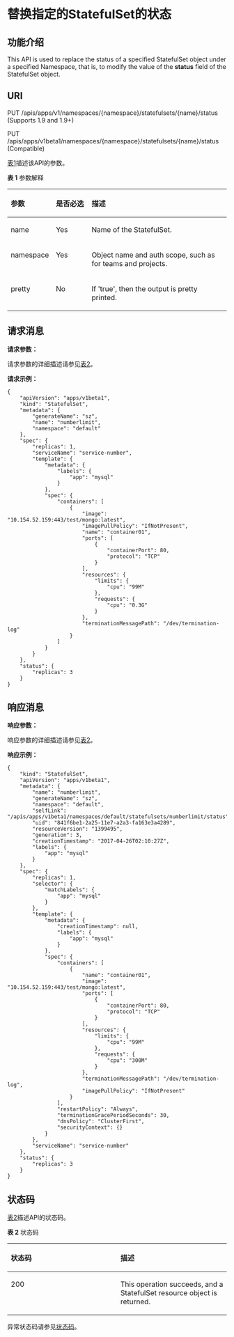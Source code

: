 # 替换指定的StatefulSet的状态<a name="cce_02_0151"></a>

## 功能介绍<a name="section50502051"></a>

This API is used to replace the status of a specified StatefulSet object under a specified Namespace, that is, to modify the value of the  **status**  field of the StatefulSet object.

## URI<a name="section51865283"></a>

PUT /apis/apps/v1/namespaces/\{namespace\}/statefulsets/\{name\}/status \(Supports 1.9 and 1.9+\)

PUT /apis/apps/v1beta1/namespaces/\{namespace\}/statefulsets/\{name\}/status \(Compatible\)

[表1](#d0e39176)描述该API的参数。

**表 1**  参数解释

<a name="d0e39176"></a>
<table><thead align="left"><tr id="row55394367"><th class="cellrowborder" valign="top" width="20.407959204079592%" id="mcps1.2.4.1.1"><p id="p65652297517"><a name="p65652297517"></a><a name="p65652297517"></a>参数</p>
</th>
<th class="cellrowborder" valign="top" width="16.328367163283673%" id="mcps1.2.4.1.2"><p id="p165661629135114"><a name="p165661629135114"></a><a name="p165661629135114"></a>是否必选</p>
</th>
<th class="cellrowborder" valign="top" width="63.26367363263674%" id="mcps1.2.4.1.3"><p id="p14567629115114"><a name="p14567629115114"></a><a name="p14567629115114"></a>描述</p>
</th>
</tr>
</thead>
<tbody><tr id="row56690650"><td class="cellrowborder" valign="top" width="20.407959204079592%" headers="mcps1.2.4.1.1 "><p id="p28539942"><a name="p28539942"></a><a name="p28539942"></a>name</p>
</td>
<td class="cellrowborder" valign="top" width="16.328367163283673%" headers="mcps1.2.4.1.2 "><p id="p30033962"><a name="p30033962"></a><a name="p30033962"></a>Yes</p>
</td>
<td class="cellrowborder" valign="top" width="63.26367363263674%" headers="mcps1.2.4.1.3 "><p id="p16831887"><a name="p16831887"></a><a name="p16831887"></a>Name of the StatefulSet.</p>
</td>
</tr>
<tr id="row17269261"><td class="cellrowborder" valign="top" width="20.407959204079592%" headers="mcps1.2.4.1.1 "><p id="p56632934"><a name="p56632934"></a><a name="p56632934"></a>namespace</p>
</td>
<td class="cellrowborder" valign="top" width="16.328367163283673%" headers="mcps1.2.4.1.2 "><p id="p23864947"><a name="p23864947"></a><a name="p23864947"></a>Yes</p>
</td>
<td class="cellrowborder" valign="top" width="63.26367363263674%" headers="mcps1.2.4.1.3 "><p id="p54012573"><a name="p54012573"></a><a name="p54012573"></a>Object name and auth scope, such as for teams and projects.</p>
</td>
</tr>
<tr id="row16351112"><td class="cellrowborder" valign="top" width="20.407959204079592%" headers="mcps1.2.4.1.1 "><p id="p49371687"><a name="p49371687"></a><a name="p49371687"></a>pretty</p>
</td>
<td class="cellrowborder" valign="top" width="16.328367163283673%" headers="mcps1.2.4.1.2 "><p id="p39683735"><a name="p39683735"></a><a name="p39683735"></a>No</p>
</td>
<td class="cellrowborder" valign="top" width="63.26367363263674%" headers="mcps1.2.4.1.3 "><p id="p60265984"><a name="p60265984"></a><a name="p60265984"></a>If 'true', then the output is pretty printed.</p>
</td>
</tr>
</tbody>
</table>

## 请求消息<a name="section64134368"></a>

**请求参数：**

请求参数的详细描述请参见[表2](创建StatefulSet.md#d0e37568)。

**请求示例：**

```
{
    "apiVersion": "apps/v1beta1",
    "kind": "StatefulSet",
    "metadata": {
        "generateName": "sz",
        "name": "numberlimit",
        "namespace": "default"
    },
    "spec": {
        "replicas": 1,
        "serviceName": "service-number",
        "template": {
            "metadata": {
                "labels": {
                    "app": "mysql"
                }
            },
            "spec": {
                "containers": [
                    {
                        "image": "10.154.52.159:443/test/mongo:latest",
                        "imagePullPolicy": "IfNotPresent",
                        "name": "container01",
                        "ports": [
                            {
                                "containerPort": 80,
                                "protocol": "TCP"
                            }
                        ],
                        "resources": {
                            "limits": {
                                "cpu": "99M"
                            },
                            "requests": {
                                "cpu": "0.3G"
                            }
                        },
                        "terminationMessagePath": "/dev/termination-log"
                    }
                ]
            }
        }
    },
    "status": {
        "replicas": 3
    }
}
```

## 响应消息<a name="section40338403"></a>

**响应参数：**

响应参数的详细描述请参见[表2](创建StatefulSet.md#d0e37568)。

**响应示例：**

```
{
    "kind": "StatefulSet",
    "apiVersion": "apps/v1beta1",
    "metadata": {
        "name": "numberlimit",
        "generateName": "sz",
        "namespace": "default",
        "selfLink": "/apis/apps/v1beta1/namespaces/default/statefulsets/numberlimit/status",
        "uid": "841f6be1-2a25-11e7-a2a3-fa163e3a4289",
        "resourceVersion": "1399495",
        "generation": 3,
        "creationTimestamp": "2017-04-26T02:10:27Z",
        "labels": {
            "app": "mysql"
        }
    },
    "spec": {
        "replicas": 1,
        "selector": {
            "matchLabels": {
                "app": "mysql"
            }
        },
        "template": {
            "metadata": {
                "creationTimestamp": null,
                "labels": {
                    "app": "mysql"
                }
            },
            "spec": {
                "containers": [
                    {
                        "name": "container01",
                        "image": "10.154.52.159:443/test/mongo:latest",
                        "ports": [
                            {
                                "containerPort": 80,
                                "protocol": "TCP"
                            }
                        ],
                        "resources": {
                            "limits": {
                                "cpu": "99M"
                            },
                            "requests": {
                                "cpu": "300M"
                            }
                        },
                        "terminationMessagePath": "/dev/termination-log",
                        "imagePullPolicy": "IfNotPresent"
                    }
                ],
                "restartPolicy": "Always",
                "terminationGracePeriodSeconds": 30,
                "dnsPolicy": "ClusterFirst",
                "securityContext": {}
            }
        },
        "serviceName": "service-number"
    },
    "status": {
        "replicas": 3
    }
}
```

## 状态码<a name="section27501309"></a>

[表2](#d0e39265)描述API的状态码。

**表 2**  状态码

<a name="d0e39265"></a>
<table><thead align="left"><tr id="row18495904"><th class="cellrowborder" valign="top" width="50%" id="mcps1.2.3.1.1"><p id="p21773275"><a name="p21773275"></a><a name="p21773275"></a>状态码</p>
</th>
<th class="cellrowborder" valign="top" width="50%" id="mcps1.2.3.1.2"><p id="p18804863"><a name="p18804863"></a><a name="p18804863"></a>描述</p>
</th>
</tr>
</thead>
<tbody><tr id="row46798898"><td class="cellrowborder" valign="top" width="50%" headers="mcps1.2.3.1.1 "><p id="p32614431"><a name="p32614431"></a><a name="p32614431"></a>200</p>
</td>
<td class="cellrowborder" valign="top" width="50%" headers="mcps1.2.3.1.2 "><p id="p24523244"><a name="p24523244"></a><a name="p24523244"></a>This operation succeeds, and a StatefulSet resource object is returned.</p>
</td>
</tr>
</tbody>
</table>

异常状态码请参见[状态码](状态码.md)。

